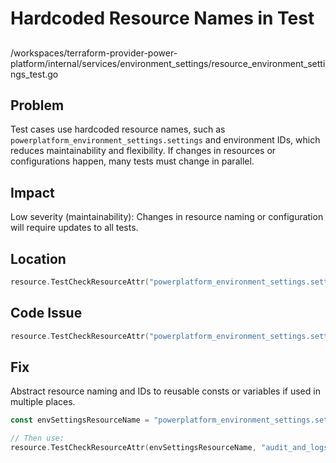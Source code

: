 # Hardcoded Resource Names in Test

##

/workspaces/terraform-provider-power-platform/internal/services/environment_settings/resource_environment_settings_test.go

## Problem

Test cases use hardcoded resource names, such as `powerplatform_environment_settings.settings` and environment IDs, which reduces maintainability and flexibility. If changes in resources or configurations happen, many tests must change in parallel.

## Impact

Low severity (maintainability): Changes in resource naming or configuration will require updates to all tests.

## Location

```go
resource.TestCheckResourceAttr("powerplatform_environment_settings.settings", ...)
```

## Code Issue

```go
resource.TestCheckResourceAttr("powerplatform_environment_settings.settings", "audit_and_logs.audit_settings.is_audit_enabled", "false"),
```

## Fix

Abstract resource naming and IDs to reusable consts or variables if used in multiple places.

```go
const envSettingsResourceName = "powerplatform_environment_settings.settings"

// Then use:
resource.TestCheckResourceAttr(envSettingsResourceName, "audit_and_logs.audit_settings.is_audit_enabled", "false"),
```
